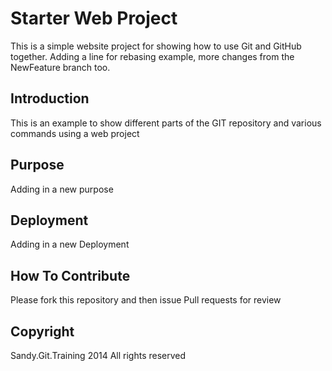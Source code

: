 # Starter Web Project
This is a simple website project for showing how to use Git and GitHub together.  Adding a line for rebasing example, more changes from the NewFeature branch too.
## Introduction
This is an example to show different parts of the GIT repository and various commands using a web project
## Purpose
Adding in a new purpose
## Deployment
Adding in a new Deployment
## How To Contribute
Please fork this repository and then issue Pull requests for review
## Copyright
Sandy.Git.Training 2014 All rights reserved